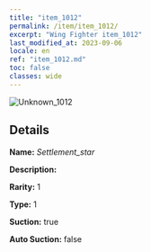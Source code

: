 ```yaml
---
title: "item_1012"
permalink: /item/item_1012/
excerpt: "Wing Fighter item_1012"
last_modified_at: 2023-09-06
locale: en
ref: "item_1012.md"
toc: false
classes: wide
---
```



 ![Unknown_1012](/images/item/Settlement_star_p.png)



## Details

 **Name:** *Settlement_star* 

 **Description:** 

 **Rarity:** 1 

 **Type:** 1 

 **Suction:** true 

 **Auto Suction:** false 


